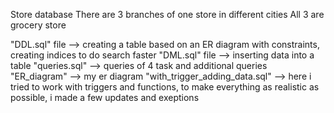 Store database
There are 3 branches of one store in different cities
All 3 are grocery store

"DDL.sql" file --> creating a table based on an ER diagram with constraints, creating indices to do search faster
"DML.sql" file --> inserting data into a table
"queries.sql" --> queries of 4 task and additional queries
"ER_diagram" --> my er diagram
"with_trigger_adding_data.sql" --> here i tried to work with triggers and functions, to make everything as realistic as possible, i made a few updates and exeptions